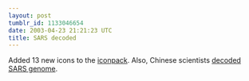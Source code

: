 ```yaml
---
layout: post
tumblr_id: 1133046654  
date: 2003-04-23 21:21:23 UTC
title: SARS decoded
---
```


Added 13 new icons to the <a href="http://rasmusandersson.se/rp13/stuff/iconpack_030424.exe" target="_blank">iconpack</a>. Also, Chinese scientists <a href="http://www.newscientist.com/news/news.jsp?id=ns99993648" target="_blank">decoded SARS genome</a>.
